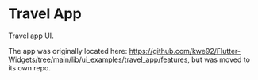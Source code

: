 # Travel App

Travel app UI.

The app was originally located here: https://github.com/kwe92/Flutter-Widgets/tree/main/lib/ui_examples/travel_app/features, but was moved to its own repo.

